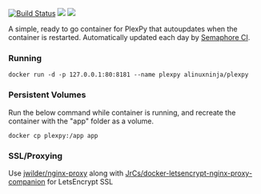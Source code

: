 [![Build Status](https://semaphoreci.com/api/v1/alinuxninja/docker-plexpy/branches/master/badge.svg)](https://semaphoreci.com/alinuxninja/docker-plexpy) [![](https://images.microbadger.com/badges/image/alinuxninja/plexpy.svg)](https://microbadger.com/images/alinuxninja/plexpy) [![](https://images.microbadger.com/badges/version/alinuxninja/plexpy.svg)](https://hub.docker.com/r/alinuxninja/plexpy/)

A simple, ready to go container for PlexPy that autoupdates when the container is restarted. Automatically updated each day by [Semaphore CI](https://semaphoreci.com).

### Running
```docker run -d -p 127.0.0.1:80:8181 --name plexpy alinuxninja/plexpy```

### Persistent Volumes
Run the below command while container is running, and recreate the container with the "app" folder as a volume.

```docker cp plexpy:/app app```

### SSL/Proxying
Use [jwilder/nginx-proxy](https://github.com/jwilder/nginx-proxy) along with [JrCs/docker-letsencrypt-nginx-proxy-companion](https://github.com/JrCs/docker-letsencrypt-nginx-proxy-companion) for LetsEncrypt SSL
